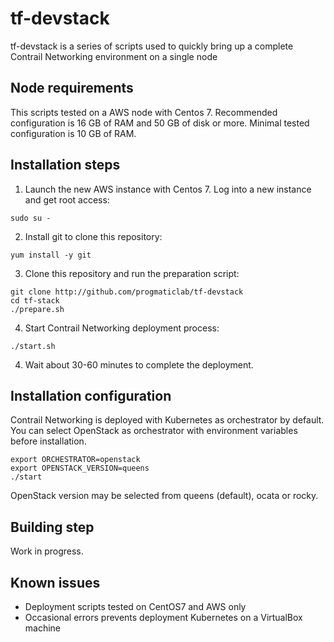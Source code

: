 # tf-devstack
tf-devstack is a series of scripts used to quickly bring up a complete Contrail Networking environment on a single node

## Node requirements

This scripts tested on a AWS node with Centos 7.
Recommended configuration is 16 GB of RAM and 50 GB of disk or more.
Minimal tested configuration is 10 GB of RAM.

## Installation steps

1. Launch the new AWS instance with Centos 7. Log into a new instance and get root access:

```
sudo su -
```

2. Install git to clone this repository:

```
yum install -y git
```

3. Clone this repository and run the preparation script:

```
git clone http://github.com/progmaticlab/tf-devstack
cd tf-stack
./prepare.sh
```

4. Start Contrail Networking deployment process:

```
./start.sh
```

4. Wait about 30-60 minutes to complete the deployment.

## Installation configuration

Contrail Networking is deployed with Kubernetes as orchestrator by default.
You can select OpenStack as orchestrator with environment variables before installation.

```
export ORCHESTRATOR=openstack
export OPENSTACK_VERSION=queens
./start
```

OpenStack version may be selected from queens (default), ocata or rocky.

## Building step

Work in progress.

## Known issues

- Deployment scripts tested on CentOS7 and AWS only
- Occasional errors prevents deployment Kubernetes on a VirtualBox machine
